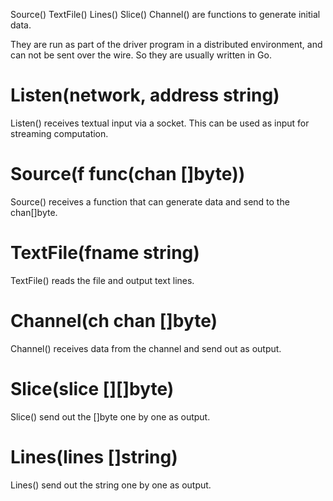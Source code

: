 Source() TextFile() Lines() Slice() Channel() are functions to generate initial data.

They are run as part of the driver program in a distributed environment, and can not be sent over the wire.
So they are usually written in Go.

# Listen(network, address string)
Listen() receives textual input via a socket. This can be used as input for streaming computation.

# Source(f func(chan []byte))
Source() receives a function that can generate data and send to the chan[]byte.

# TextFile(fname string)
TextFile() reads the file and output text lines.

# Channel(ch chan []byte)
Channel() receives data from the channel and send out as output.

# Slice(slice [][]byte)
Slice() send out the []byte one by one as output.

# Lines(lines []string)
Lines() send out the string one by one as output.

